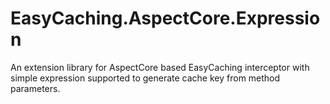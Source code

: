 # EasyCaching.AspectCore.Expression
An extension library for AspectCore based EasyCaching interceptor with simple expression supported to generate cache key from method parameters.
